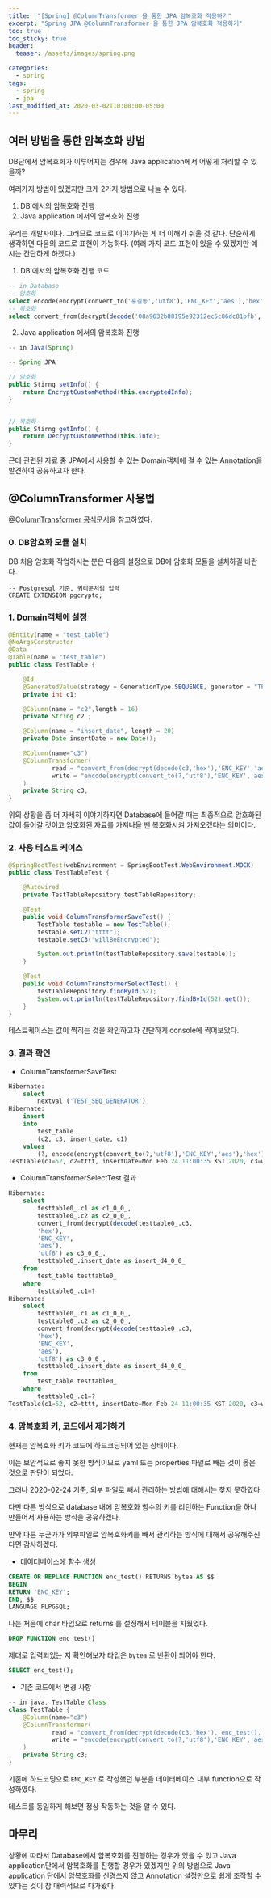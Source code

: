 ```yaml
---
title:  "[Spring] @ColumnTransformer 을 통한 JPA 암복호화 적용하기"
excerpt: "Spring JPA @ColumnTransformer 을 통한 JPA 암복호화 적용하기"
toc: true
toc_sticky: true
header:
  teaser: /assets/images/spring.png

categories:
  - spring
tags:
  - spring
  - jpa
last_modified_at: 2020-03-02T10:00:00-05:00
---
```


## 여러 방법을 통한 암복호화 방법

DB단에서 암복호화가 이루어지는 경우에 Java application에서 어떻게 처리할 수 있을까?

여러가지 방법이 있겠지만 크게 2가지 방법으로 나눌 수 있다.

1. DB 에서의 암복호화 진행 
2. Java application 에서의 암복호화 진행

우리는 개발자이다. 그러므로 코드로 이야기하는 게 더 이해가 쉬울 것 같다. 단순하게 생각하면 다음의 코드로 표현이 가능하다. (여러 가지 코드 표현이 있을 수 있겠지만 예시는 간단하게 하겠다.)

1. DB 에서의 암복호화 진행 코드

```sql
-- in Database
-- 암호화
select encode(encrypt(convert_to('홍길동','utf8'),'ENC_KEY','aes'),'hex');
-- 복호화
select convert_from(decrypt(decode('08a9632b88195e92312ec5c86dc81bfb','hex'),'ENC_KEY','aes'),'utf8');
```

2. Java application 에서의 암복호화 진행

```java
-- in Java(Spring)

-- Spring JPA

// 암호화
public Stirng setInfo() {
    return EncryptCustomMethod(this.encryptedInfo);
}


// 복호화
public Stirng getInfo() {
    return DecryptCustomMethod(this.info);
}
```

근데 관련된 자료 중 JPA에서 사용할 수 있는 Domain객체에 걸 수 있는 Annotation을 발견하여 공유하고자 한다.



## @ColumnTransformer 사용법

[@ColumnTransformer 공식문서]( https://docs.jboss.org/hibernate/orm/5.3/javadocs/org/hibernate/annotations/ColumnTransformer.html )을 참고하였다.

### 0. DB암호화 모듈 설치

DB 처음 암호화 작업하시는 분은 다음의 설정으로 DB에 암호화 모듈을 설치하길 바란다.

```
-- Postgresql 기준, 쿼리문처럼 입력
CREATE EXTENSION pgcrypto;
```


### 1. Domain객체에 설정

```java
@Entity(name = "test_table")
@NoArgsConstructor
@Data
@Table(name = "test_table")
public class TestTable {

    @Id
    @GeneratedValue(strategy = GenerationType.SEQUENCE, generator = "TEST_SEQ_GENERATOR")
    private int c1;

    @Column(name = "c2",length = 16)
    private String c2 ;

    @Column(name = "insert_date", length = 20)
    private Date insertDate = new Date();

    @Column(name="c3")
    @ColumnTransformer(
            read = "convert_from(decrypt(decode(c3,'hex'),'ENC_KEY','aes'),'utf8')",
            write = "encode(encrypt(convert_to(?,'utf8'),'ENC_KEY','aes'),'hex')"
    )
    private String c3;
}
```

위의 상황을 좀 더 자세히 이야기하자면 Database에 들어갈 때는 최종적으로 암호화된 값이 들어갈 것이고 암호화된 자료를 가져나올 땐 복호화시켜 가져오겠다는 의미이다.

### 2. 사용 테스트 케이스 

```java
@SpringBootTest(webEnvironment = SpringBootTest.WebEnvironment.MOCK)
public class TestTableTest {

    @Autowired
    private TestTableRepository testTableRepository;

    @Test
    public void ColumnTransformerSaveTest() {
        TestTable testable = new TestTable();
        testable.setC2("tttt");
        testable.setC3("willBeEncrypted");

        System.out.println(testTableRepository.save(testable));
    }

    @Test
    public void ColumnTransformerSelectTest() {
        testTableRepository.findById(52);
        System.out.println(testTableRepository.findById(52).get());
    }
}
```

테스트케이스는 값이 찍히는 것을 확인하고자 간단하게 console에 찍어보았다. 

### 3. 결과 확인

- ColumnTransformerSaveTest

```sql
Hibernate: 
    select
        nextval ('TEST_SEQ_GENERATOR')
Hibernate: 
    insert 
    into
        test_table
        (c2, c3, insert_date, c1) 
    values
        (?, encode(encrypt(convert_to(?,'utf8'),'ENC_KEY','aes'),'hex'), ?, ?)
TestTable(c1=52, c2=tttt, insertDate=Mon Feb 24 11:00:35 KST 2020, c3=willBeEncrypted)
```

- ColumnTransformerSelectTest 결과 

```sql
Hibernate: 
    select
        testtable0_.c1 as c1_0_0_,
        testtable0_.c2 as c2_0_0_,
        convert_from(decrypt(decode(testtable0_.c3,
        'hex'),
        'ENC_KEY',
        'aes'),
        'utf8') as c3_0_0_,
        testtable0_.insert_date as insert_d4_0_0_ 
    from
        test_table testtable0_ 
    where
        testtable0_.c1=?
Hibernate: 
    select
        testtable0_.c1 as c1_0_0_,
        testtable0_.c2 as c2_0_0_,
        convert_from(decrypt(decode(testtable0_.c3,
        'hex'),
        'ENC_KEY',
        'aes'),
        'utf8') as c3_0_0_,
        testtable0_.insert_date as insert_d4_0_0_ 
    from
        test_table testtable0_ 
    where
        testtable0_.c1=?
TestTable(c1=52, c2=tttt, insertDate=Mon Feb 24 11:00:35 KST 2020, c3=willBeEncrypted)
```



### 4. 암복호화 키,  코드에서 제거하기 

현재는 암복호화 키가 코드에 하드코딩되어 있는 상태이다.

이는 보안적으로 좋지 못한 방식이므로 yaml 또는 properties 파일로 빼는 것이 옳은 것으로 판단이 되었다.

그러나 2020-02-24 기준, 외부 파일로 빼서 관리하는 방법에 대해서는 찾지 못하였다.

다만 다른 방식으로 database 내에 암복호화 함수의 키를 리턴하는 Function을 하나 만들어서 사용하는 방식을 공유하겠다. 

만약 다른 누군가가 외부파일로 암복호화키를 빼서 관리하는 방식에 대해서 공유해주신다면 감사하겠다.

- 데이터베이스에 함수 생성 

```sql
CREATE OR REPLACE FUNCTION enc_test() RETURNS bytea AS $$
BEGIN
RETURN 'ENC_KEY';
END; $$
LANGUAGE PLPGSQL;
```

나는 처음에 char 타입으로 returns 를 설정해서 테이블을 지웠었다.

```sql
DROP FUNCTION enc_test()
```

제대로 입력되었는 지 확인해보자 타입은 `bytea` 로 반환이 되어야 한다.

```sql
SELECT enc_test();
```



- 기존 코드에서 변경 사항 

```java
-- in java, TestTable Class
class TestTable {
    @Column(name="c3")
    @ColumnTransformer(
            read = "convert_from(decrypt(decode(c3,'hex'), enc_test(),'aes'),'utf8')",
            write = "encode(encrypt(convert_to(?,'utf8'),'ENC_KEY','aes'),'hex')"
    )
    private String c3;
}
```

기존에 하드코딩으로 `ENC_KEY` 로 작성했던 부분을 데이터베이스 내부 function으로 작성하였다.

테스트를 동일하게 해보면 정상 작동하는 것을 알 수 있다.



## 마무리 

상황에 따라서 Database에서 암복호화를 진행하는 경우가 있을 수 있고 Java application단에서 암복호화를 진행할 경우가 있겠지만  위의 방법으로 Java application 단에서 암복호화를 신경쓰지 않고 Annotation 설정만으로 쉽게 조작할 수 있다는 것이 참 매력적으로 다가왔다. 